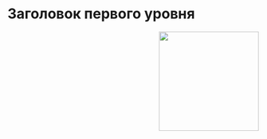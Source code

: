 #  Заголовок первого уровня
<div id="header" align="right">
  <img src="https://media.giphy.com/media/gTnRh9sTFGDDbh092c/giphy.gif" width="200"/>
</div>



